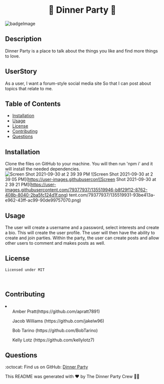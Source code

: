 <h1 align="center"> 🎉 Dinner Party 🎉</h1>

![badgeImage](https://img.shields.io/badge/license-MIT-blue)

## Description
Dinner Party is a place to talk about the things you like and find more things to love.
## UserStory
As a user,
I want a forum-style social media site
So that I can post about topics that relate to me. 
## Table of Contents
- [Installation](#install)
- [Usage](#usage)
- [License](#license)
- [Contributing](#contribution)
- [Questions](#questions)
## Installation

 Clone the files on GitHub to your machine. You will then run 'npm i' and it will install the needed dependencies.
 ![Screen Shot 2021-09-30 at 2 39 39 PM](https://user-images.githubusercontent.com/79377937/135519902-18c4bb1f-44d4-401a-835a-4adc863fa266.png)
![Screen Shot 2021-09-30 at 2 39 05 PM](https://user-images.githubusercon![Screen Shot 2021-09-30 at 2 39 21 PM](https://user-images.githubusercontent.com/79377937/135519946-b8f29f12-8762-408b-8040-2ba5fc124d1f.png)
tent.com/79377937/135519931-93be413a-e962-43ff-ac99-90de99757070.png)

## Usage
The user will create a username and a password, select interests and create a bio. This will create the user profile. The user will then have the ability to create and join parties. Within the party, the user can create posts and allow other users to comment and makes posts as well.

<!--insert deployable link here-->

## License
    Licensed under MIT
<br />

## Contributing
<li>
<ul>Amber Pratt(https://github.com/apratt7891)</ul>
<ul>Jacob Williams (https://github.com/jakelw96)</ul>
<ul>Bob Tarino (https://github.com/BobTarino)</ul>
<ul>Kelly Lotz (https://github.com/kellylotz7)</ul>
</li>

## Questions

:octocat: Find us on GitHub: [Dinner Party](https://github.com/jakelw96/dinner-party)<br />


This README was generated with ❤️ by The Dinner Party Crew 👩‍💻
